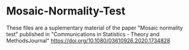 # Mosaic-Normality-Test
These files are a suplementary material of the paper "Mosaic normality test" published in "Communications in Statistics - Theory and MethodsJournal" https://doi.org/10.1080/03610926.2020.1734828 
